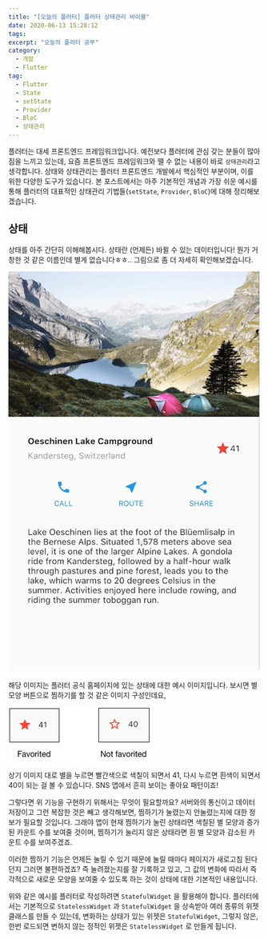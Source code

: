 ```yaml
---
title: "[오늘의 플러터] 플러터 상태관리 바이블"
date: 2020-06-13 15:28:12
tags:
excerpt: "오늘의 플러터 공부"
category:
  - 개발
  - Flutter
tag:
  - Flutter
  - State
  - setState
  - Provider
  - BloC
  - 상태관리
---
```


플러터는 대세 프론트엔드 프레임워크입니다. 예전보다 플러터에 관심 갖는 분들이 많아짐을 느끼고 있는데, 요즘 프론트엔드 프레임워크와 뗄 수 없는 내용이 바로 `상태관리`라고 생각합니다. 상태와 상태관리는 플러터 프론트엔드 개발에서 핵심적인 부분이며, 이를 위한 다양한 도구가 있습니다. 본 포스트에서는 아주 기본적인 개념과 가장 쉬운 예시를 통해 플러터의 대표적인 상태관리 기법들(`setState`, `Provider`, `BloC`)에 대해 정리해보겠습니다.
<!-- more -->

## 상태
상태를 아주 간단히 이해해봅시다. 상태란 (언제든) 바뀔 수 있는 데이터입니다! 뭔가 거창한 것 같은 이름인데 별게 없습니다ㅎㅎ.. 그림으로 좀 더 자세히 확인해보겠습니다. 

<img src="/images/blog/flutterstate1.png" style="border: 1px">

해당 이미지는 플러터 공식 홈페이지에 있는 상태에 대한 예시 이미지입니다. 보시면 별 모양 버튼으로 찜하기를 할 것 같은 이미지 구성인데요, 

<img src="/images/blog/flutterstate2.png" style="border: 1px">

상기 이미지 대로 별을 누르면 빨간색으로 색칠이 되면서 41, 다시 누르면 흰색이 되면서 40이 되는 걸 볼 수 있습니다. SNS 앱에서 흔히 보이는 좋아요 패턴이죠!

그렇다면 위 기능을 구현하기 위해서는 무엇이 필요할까요? 서버와의 통신이고 데이터 저장이고 그런 복잡한 것은 빼고 생각해보면, 찜하기가 눌렸는지 안눌렸는지에 대한 정보가 필요할 것입니다. 그래야 앱이 현재 찜하기가 눌린 상태라면 색칠된 별 모양과 증가된 카운트 수를 보여줄 것이며, 찜하기가 눌리지 않은 상태라면 흰 별 모양과 감소된 카운트 수를 보여주겠죠. 

이러한 찜하기 기능은 언제든 눌릴 수 있기 때문에 눌릴 때마다 페이지가 새로고침 된다던지 그러면 불편하겠죠? 즉 눌려졌는지를 잘 기록하고 있고, 그 값의 변화에 따라서 즉각적으로 새로운 모양을 보여줄 수 있도록 하는 것이 상태에 대한 기본적인 내용입니다. 

위와 같은 예시를 플러터로 작성하려면 `StatefulWidget` 을 활용해야 합니다. 플러터에서는 기본적으로 `StatelessWidget` 과 `StatefulWidget` 을 상속받아 여러 종류의 위젯 클래스를 만들 수 있는데, 변화하는 상태가 있는 위젯은 `StatefulWidget`, 그렇지 않은, 한번 로드되면 변하지 않는 정적인 위젯은 `StatelessWidget` 로 만들게 됩니다.

